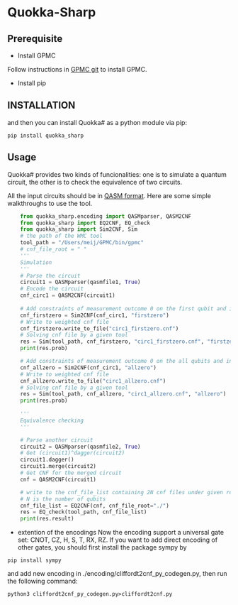 # Quokka-Sharp
## Prerequisite

- Install GPMC

Follow instructions in [GPMC git](https://git.trs.css.i.nagoya-u.ac.jp/k-hasimt/GPMC) to install GPMC.

- Install pip

## INSTALLATION

and then you can install Quokka# as a python module via pip:
```
pip install quokka_sharp
```

## Usage

Quokka# provides two kinds of funcionalities: one is to simulate a quantum circuit, 
the other is to check the equivalence of two circuits.

All the input circuits should be in [QASM format](https://openqasm.com/).
Here are some simple walkthroughs to use the tool.

```python
    from quokka_sharp.encoding import QASMparser, QASM2CNF
    from quokka_sharp import EQ2CNF, EQ_check
    from quokka_sharp import Sim2CNF, Sim
    # the path of the WMC tool
    tool_path = "/Users/meij/GPMC/bin/gpmc"
    # cnf_file_root = " "
    '''
    Simulation
    '''
    # Parse the circuit
    circuit1 = QASMparser(qasmfile1, True)
    # Encode the circuit
    cnf_circ1 = QASM2CNF(circuit1)
    
    # Add constraints of measurement outcome 0 on the first qubit and initial state
    cnf_firstzero = Sim2CNF(cnf_circ1, "firstzero")
    # Write to weighted cnf file 
    cnf_firstzero.write_to_file("circ1_firstzero.cnf")
    # Solving cnf file by a given tool
    res = Sim(tool_path, cnf_firstzero, "circ1_firstzero.cnf", "firstzero")
    print(res.prob)

    # Add constraints of measurement outcome 0 on the all qubits and initial state
    cnf_allzero = Sim2CNF(cnf_circ1, "allzero")
    # Write to weighted cnf file 
    cnf_allzero.write_to_file("circ1_allzero.cnf")
    # Solving cnf file by a given tool
    res = Sim(tool_path, cnf_allzero, "circ1_allzero.cnf", "allzero")
    print(res.prob)    
    
    '''
    Equivalence checking
    '''

    # Parse another circuit
    circuit2 = QASMparser(qasmfile2, True)
    # Get (circuit1)^dagger(circuit2)
    circuit1.dagger()
    circuit1.merge(circuit2)
    # Get CNF for the merged circuit
    cnf = QASM2CNF(circuit1)

    # write to the cnf_file_list containing 2N cnf files under given root (tempfile.gettempdir() by default)
    # N is the number of qubits
    cnf_file_list = EQ2CNF(cnf, cnf_file_root="./")
    res = EQ_check(tool_path, cnf_file_list)
    print(res.result)
```

- extention of the encodings
Now the encoding support a universal gate set: CNOT, CZ, H, S, T, RX, RZ.
If you want to add direct encoding of other gates, you should first install the package sympy by
```
pip install sympy
```

and add new encoding in ./encoding/cliffordt2cnf_py_codegen.py,
then run the following command:

```
python3 cliffordt2cnf_py_codegen.py>cliffordt2cnf.py
```
